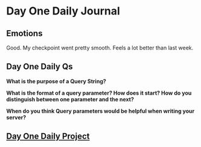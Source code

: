 # Day One Daily Journal

## Emotions

Good. My checkpoint went pretty smooth. Feels a lot better than last week.

## Day One Daily Qs

**What is the purpose of a Query String?**

**What is the format of a query parameter? How does it start? How do you distinguish between one parameter and the next?**

**When do you think Query parameters would be helpful when writing your server?**

## [Day One Daily Project]()
